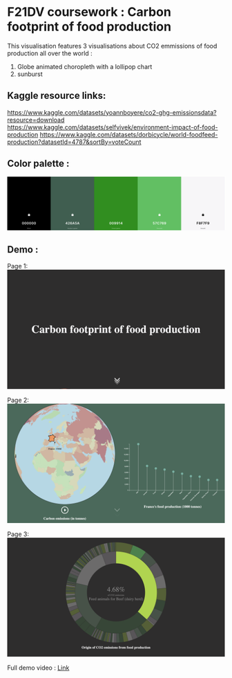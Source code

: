 # F21DV coursework : Carbon footprint of food production

This visualisation features 3 visualisations about CO2 emmissions of food production all over the world :

1. Globe animated choropleth with a lollipop chart
2. sunburst

## Kaggle resource links:

https://www.kaggle.com/datasets/yoannboyere/co2-ghg-emissionsdata?resource=download
https://www.kaggle.com/datasets/selfvivek/environment-impact-of-food-production
https://www.kaggle.com/datasets/dorbicycle/world-foodfeed-production?datasetId=4787&sortBy=voteCount

## Color palette :

![Palette](./assets/palette.png)

## Demo :

Page 1:
![Page 1](./assets/demo1.png)

Page 2:
![Page 2](./assets/demo2.png)

Page 3:
![Page 3](./assets/demo3.png)

Full demo video : [Link](https://www.youtube.com/watch?v=z9M5PJfGuBM)
